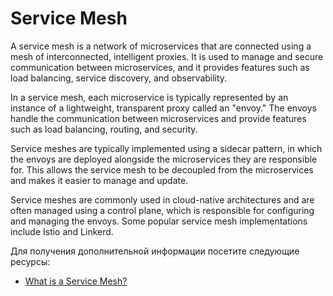 # Service Mesh

A service mesh is a network of microservices that are connected using a mesh of interconnected, intelligent proxies. It is used to manage and secure communication between microservices, and it provides features such as load balancing, service discovery, and observability.

In a service mesh, each microservice is typically represented by an instance of a lightweight, transparent proxy called an "envoy." The envoys handle the communication between microservices and provide features such as load balancing, routing, and security.

Service meshes are typically implemented using a sidecar pattern, in which the envoys are deployed alongside the microservices they are responsible for. This allows the service mesh to be decoupled from the microservices and makes it easier to manage and update.

Service meshes are commonly used in cloud-native architectures and are often managed using a control plane, which is responsible for configuring and managing the envoys. Some popular service mesh implementations include Istio and Linkerd.

Для получения дополнительной информации посетите следующие ресурсы:

- [What is a Service Mesh?](https://www.nginx.com/blog/what-is-a-service-mesh/)
